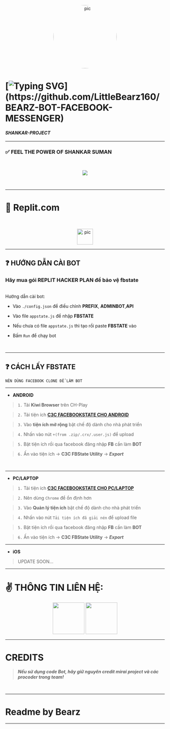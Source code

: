 <p align="center"><a href="https://github.com/LittleBearz160" target="_blank" rel="noopener noreferrer"><img  alt="pic" height="200" style="border-radius:1000px;" src="https://cdn.discordapp.com/attachments/919043312260898836/939163822248300584/1643984496849.png"></a></p>
 
# [![Typing SVG](https://readme-typing-svg.herokuapp.com?color=%2336BCF7&size=25&vCenter=true&height=40&lines=BEARZ+CHATBOT+MESSENGER+!)](https://github.com/LittleBearz160/BEARZ-BOT-FACEBOOK-MESSENGER)

#### *SHANKAR-PROJECT*
***

### ✅ **FEEL THE POWER OF SHANKAR SUMAN** 
<BR>
<p align="center">
<a href="https://discord.gg/little-bearz"><img src="https://media.discordapp.net/attachments/919658410788679691/919957032453427250/standard.gif"></a>
</p>
</BR>

***

# 🖤 Replit.com
</br>
<p align="center"><a href="https://replit.com/@OfficialGORILL/BEARZ-BOTCHAT-MESSENGER-FREE-VERS?v=1" target="_blank" rel="noopener noreferrer"><img  alt="pic" height="50" style="border_radius:1000px;" src="https://img.shields.io/badge/FORKS-ff0000?style=flat-square&logo=replit&logoColor=black"></a></p>
 
***

## ❓ HƯỚNG DẪN CÀI BOT
### **Hãy mua gói REPLIT HACKER PLAN để bảo vệ fbstate**
<br/>
Hướng dẫn cài bot: 

- Vào `./config.json` để điều chỉnh **PREFIX**, **ADMINBOT**,**API** 


- Vào file `appstate.js` để nhập **FBSTATE**


- Nếu chưa có file `appstate.js` thì tạo rồi paste **FBSTATE** vào

- Bấm `Run` để chạy bot
<br/>

***

## ❓ CÁCH LẤY FBSTATE
`NÊN DÙNG FACEBOOK CLONE ĐỂ LÀM BOT`
***
- **ANDROID**

>`1.` Tải **Kiwi Browser** trên CH-Play

>`2.` Tải tiện ích [**C3C FACEBOOKSTATE CHO ANDROID**](https://github.com/c3cbot/c3c-fbstate/releases/download/1.0/c3c-fbstate-extractor.crx) 

>`3.` Vào **tiện ích mở rộng** bật chế độ dành cho nhà phát triển

>`4.` Nhấn vào nút  `+(from .zip/.crx/.user.js)` để upload 

>`5.` Bật tiện ích rồi qua facebook đăng nhập **FB** cần làm **BOT**

>`6.` Ấn vào tiện ích -> **C3C FBState Utility** -> ***Export***
</br>

***
- **PC/LAPTOP**

>`1.` Tải tiện ích [**C3C FACEBOOKSTATE CHO PC/LAPTOP**](https://github.com/c3cbot/c3c-fbstate/archive/refs/tags/1.0.zip) 

>`2.` Nên dùng  `Chrome` để ổn định hơn

>`3.` Vào **Quản lý tiện ích** bật chế độ dành cho nhà phát triển

>`4.` Nhấn vào nút `Tải tiện ích đã giải nén` để upload file

>`5.` Bật tiện ích rồi qua facebook đăng nhập **FB** cần làm **BOT**

>`6.` Ấn vào tiện ích -> **C3C FBState Utility** -> ***Export***

***
- **iOS**

> UPDATE SOON...

***
# ✌️ THÔNG TIN LIÊN HỆ:
<p align="center">
<a href="https://m.me/bearz.project" target="_blank" rel="noopener noreferrer"><img src="https://img.icons8.com/fluency/100/000000/facebook-messenger--v2.png"  width="100" /></a>
 <a href="mailto:bearz.project@gmail.com" target="_blank" rel="noopener noreferrer"><img src="https://img.icons8.com/fluency/100/000000/gmail-new.png"  width="100" /></a>
</p>

***
# CREDITS

> ***Nếu sử dụng code Bot, hãy giữ nguyên credit mirai project và các procoder trong team!***
<br>

***

# Readme by Bearz
***

